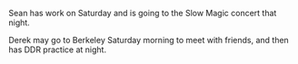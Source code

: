Sean has work on Saturday and is going to the Slow Magic concert that night.

Derek may go to Berkeley Saturday morning to meet with friends, and then has DDR practice at night. 
